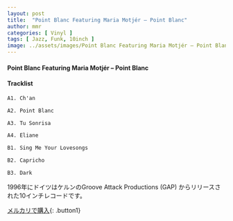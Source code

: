 ```yaml
---
layout: post
title:  "Point Blanc Featuring Maria Motjér – Point Blanc"
author: mmr
categories: [ Vinyl ]
tags: [ Jazz, Funk, 10inch ]
image: ../assets/images/Point Blanc Featuring Maria Motjér – Point Blanc.jpg
---
```


#### Point Blanc Featuring Maria Motjér – Point Blanc

#### Tracklist
```md
A1. Ch'an

A2. Point Blanc

A3. Tu Sonrisa

A4. Eliane

B1. Sing Me Your Lovesongs

B2. Capricho

B3. Dark
```

1996年にドイツはケルンのGroove Attack Productions (GAP) からリリースされた10インチレコードです。



[メルカリで購入](https://jp.mercari.com/item/m18334755783){: .button1}


